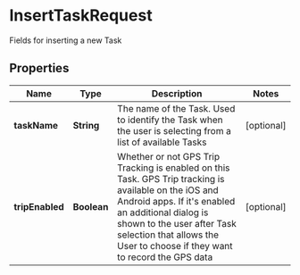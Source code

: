 

# InsertTaskRequest

Fields for inserting a new Task
## Properties

Name | Type | Description | Notes
------------ | ------------- | ------------- | -------------
**taskName** | **String** | The name of the Task.  Used to identify the Task when the user is selecting from a list of available Tasks |  [optional]
**tripEnabled** | **Boolean** | Whether or not GPS Trip Tracking is enabled on this Task.  GPS Trip tracking is available on the iOS and Android apps.  If it&#39;s enabled an additional dialog is shown to the user after Task selection that allows the User to choose if they want to record the GPS data |  [optional]



